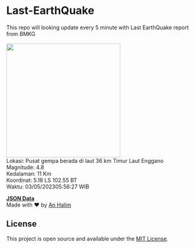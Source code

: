 # Last-EarthQuake
This repo will looking update every 5 minute with Last EarthQuake report from BMKG
<br>
<br>
<img src="https://static.bmkg.go.id/20230503055627.mmi.jpg?49994f8x4t4b629oz7fjhlp" width="300"/>
<br>
Lokasi: Pusat gempa berada di laut 36 km Timur Laut Enggano <br>
Magnitude: 4.8 <br>
Kedalaman: 11 Km <br>
Koordinat: 5.18 LS 102.55 BT <br>
Waktu: 03/05/202305:56:27 WIB <br>

<a href="./data/data.json">**JSON Data**</a>
<br>
Made with ❤️ by <a href="https://github.com/an-halim">An Halim</a>
## License

This project is open source and available under the [MIT License](LICENSE).
